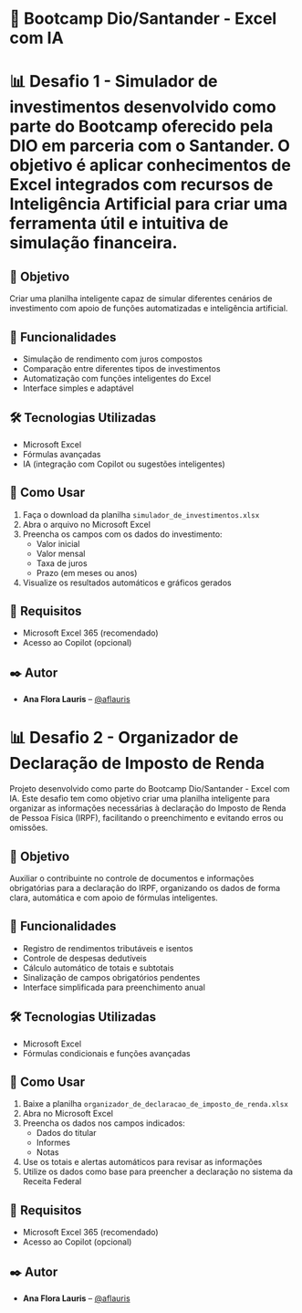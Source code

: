 # 💼 Bootcamp Dio/Santander - Excel com IA

# 📊 Desafio 1 - Simulador de investimentos desenvolvido como parte do Bootcamp oferecido pela DIO em parceria com o Santander. O objetivo é aplicar conhecimentos de Excel integrados com recursos de Inteligência Artificial para criar uma ferramenta útil e intuitiva de simulação financeira.

## 🧠 Objetivo

Criar uma planilha inteligente capaz de simular diferentes cenários de investimento com apoio de funções automatizadas e inteligência artificial.

## 🚀 Funcionalidades

- Simulação de rendimento com juros compostos  
- Comparação entre diferentes tipos de investimentos  
- Automatização com funções inteligentes do Excel  
- Interface simples e adaptável

## 🛠️ Tecnologias Utilizadas

- Microsoft Excel  
- Fórmulas avançadas    
- IA (integração com Copilot ou sugestões inteligentes)

## 🧪 Como Usar

1. Faça o download da planilha `simulador_de_investimentos.xlsx`
2. Abra o arquivo no Microsoft Excel
3. Preencha os campos com os dados do investimento:
   - Valor inicial  
   - Valor mensal  
   - Taxa de juros  
   - Prazo (em meses ou anos)
4. Visualize os resultados automáticos e gráficos gerados

## 📌 Requisitos

- Microsoft Excel 365 (recomendado)  
- Acesso ao Copilot (opcional)

## ✒️ Autor

- **Ana Flora Lauris** – [@aflauris](https://github.com/aflauris)





# 📊 Desafio 2 - Organizador de Declaração de Imposto de Renda

Projeto desenvolvido como parte do Bootcamp Dio/Santander - Excel com IA. Este desafio tem como objetivo criar uma planilha inteligente para organizar as informações necessárias à declaração do Imposto de Renda de Pessoa Física (IRPF), facilitando o preenchimento e evitando erros ou omissões.

## 🧠 Objetivo

Auxiliar o contribuinte no controle de documentos e informações obrigatórias para a declaração do IRPF, organizando os dados de forma clara, automática e com apoio de fórmulas inteligentes.

## 🚀 Funcionalidades

- Registro de rendimentos tributáveis e isentos  
- Controle de despesas dedutíveis  
- Cálculo automático de totais e subtotais  
- Sinalização de campos obrigatórios pendentes  
- Interface simplificada para preenchimento anual

## 🛠️ Tecnologias Utilizadas

- Microsoft Excel  
- Fórmulas condicionais e funções avançadas  

## 🧪 Como Usar

1. Baixe a planilha `organizador_de_declaracao_de_imposto_de_renda.xlsx`
2. Abra no Microsoft Excel
3. Preencha os dados nos campos indicados:
   - Dados do titular  
   - Informes  
   - Notas
4. Use os totais e alertas automáticos para revisar as informações
5. Utilize os dados como base para preencher a declaração no sistema da Receita Federal

## 📌 Requisitos

- Microsoft Excel 365 (recomendado)  
- Acesso ao Copilot (opcional)

## ✒️ Autor

- **Ana Flora Lauris** – [@aflauris](https://github.com/aflauris)

